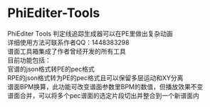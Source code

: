 # PhiEditer-Tools
PhiEditer Tools
判定线追踪生成器可以在PE里做出复杂动画  
详细使用方法可联系作者QQ：1448383298  
谱面工具箱集成了作者曾经开发的所有工具  
目前功能包括：  
官谱的json格式转PE的pec格式  
RPE的json格式转为PE的pec格式且可以保留多层运动和XY分离  
谱面BPM换算，此功能可改变谱面参数里BPM的数值，但播放效果不变  
谱面合并，可以将多个pec谱面的选定片段切出并整合到一个新谱面内  
